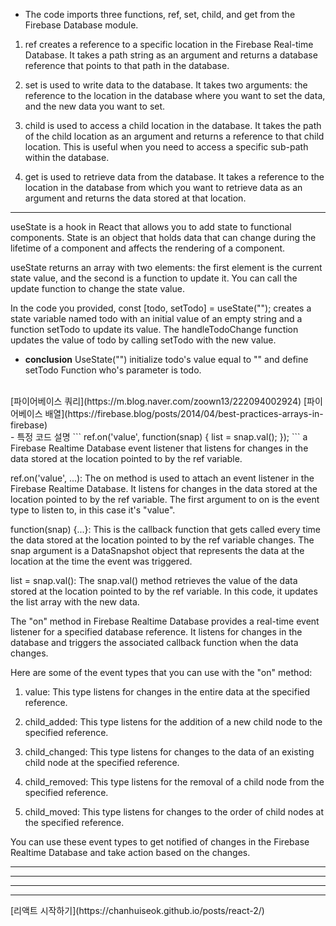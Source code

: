 - The code imports three functions, ref, set, child, and get from the Firebase Database module.

1. ref creates a reference to a specific location in the Firebase Real-time Database. It takes a path string as an argument and returns a database reference that points to that path in the database.

2. set is used to write data to the database. It takes two arguments: the reference to the location in the database where you want to set the data, and the new data you want to set.

3. child is used to access a child location in the database. It takes the path of the child location as an argument and returns a reference to that child location. This is useful when you need to access a specific sub-path within the database.

4. get is used to retrieve data from the database. It takes a reference to the location in the database from which you want to retrieve data as an argument and returns the data stored at that location.

<hr>

useState is a hook in React that allows you to add state to functional components. State is an object that holds data that can change during the lifetime of a component and affects the rendering of a component.

useState returns an array with two elements: the first element is the current state value, and the second is a function to update it. You can call the update function to change the state value.

In the code you provided, const [todo, setTodo] = useState(""); creates a state variable named todo with an initial value of an empty string and a function setTodo to update its value. The handleTodoChange function updates the value of todo by calling setTodo with the new value.

- <Strong>conclusion</Strong>
UseState("") initialize todo's value equal to "" and define setTodo Function who's parameter is todo.

<br>
[파이어베이스 쿼리](https://m.blog.naver.com/zoown13/222094002924)
[파이어베이스 배열](https://firebase.blog/posts/2014/04/best-practices-arrays-in-firebase)

<br>
- 특정 코드 설명
```
ref.on('value', function(snap) { list = snap.val(); });
```
a Firebase Realtime Database event listener that listens for changes in the data stored at the location pointed to by the ref variable.

ref.on('value', ...): The on method is used to attach an event listener in the Firebase Realtime Database. It listens for changes in the data stored at the location pointed to by the ref variable. The first argument to on is the event type to listen to, in this case it's "value".

function(snap) {...}: This is the callback function that gets called every time the data stored at the location pointed to by the ref variable changes. The snap argument is a DataSnapshot object that represents the data at the location at the time the event was triggered.

list = snap.val(): The snap.val() method retrieves the value of the data stored at the location pointed to by the ref variable. In this code, it updates the list array with the new data.

The "on" method in Firebase Realtime Database provides a real-time event listener for a specified database reference. It listens for changes in the database and triggers the associated callback function when the data changes.

Here are some of the event types that you can use with the "on" method:

1. value: This type listens for changes in the entire data at the specified reference.

2. child_added: This type listens for the addition of a new child node to the specified reference.

3. child_changed: This type listens for changes to the data of an existing child node at the specified reference.

4. child_removed: This type listens for the removal of a child node from the specified reference.

5. child_moved: This type listens for changes to the order of child nodes at the specified reference.

You can use these event types to get notified of changes in the Firebase Realtime Database and take action based on the changes.

<hr>























<hr>
<hr>
<hr>
[리액트 시작하기](https://chanhuiseok.github.io/posts/react-2/)